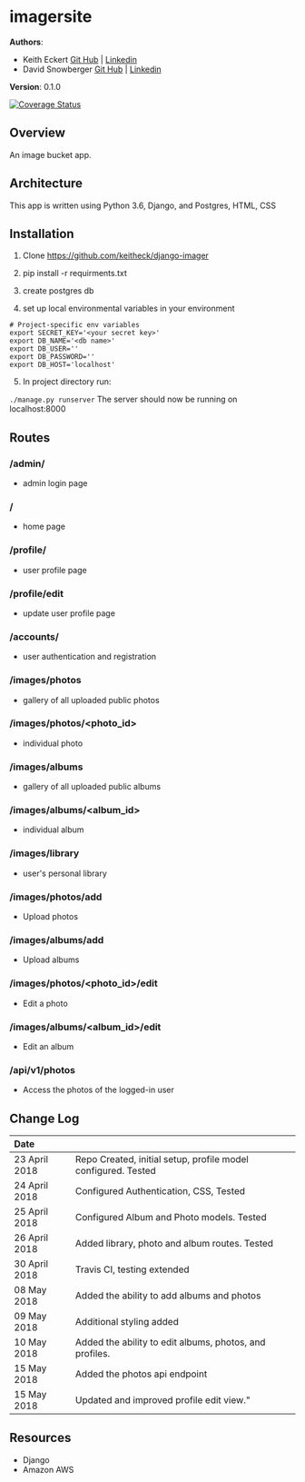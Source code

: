 # imagersite

**Authors**: 
- Keith Eckert [Git Hub](https://github.com/keitheck) | [Linkedin](www.linkedin.com/in/keith-eckert)
- David Snowberger [Git Hub](https://github.com/dsnowb) | [Linkedin](www.linkedin.com/in/dsnowberger)

**Version**: 0.1.0

[![Coverage Status](https://coveralls.io/repos/github/keitheck/django-imager/badge.svg?branch=class-31-testing)](https://coveralls.io/github/keitheck/django-imager?branch=class-31-testing)

## Overview
An image bucket app.

## Architecture
This app is written using Python 3.6, Django, and Postgres, HTML, CSS

## Installation

1. Clone https://github.com/keitheck/django-imager

2. pip install -r requirments.txt

3. create postgres db

4. set up local environmental variables in your environment

```
# Project-specific env variables
export SECRET_KEY='<your secret key>'
export DB_NAME='<db name>'
export DB_USER=''
export DB_PASSWORD=''
export DB_HOST='localhost'
```

5. In project directory run:

`./manage.py runserver` The server should now be running on localhost:8000

## Routes

### /admin/

- admin login page

### /

- home page

### /profile/

- user profile page

### /profile/edit

- update user profile page

### /accounts/

- user authentication and registration

### /images/photos

- gallery of all uploaded public photos

### /images/photos/<photo_id>

- individual photo

### /images/albums

- gallery of all uploaded public albums

### /images/albums/<album_id>

- individual album

### /images/library

- user's personal library

### /images/photos/add

- Upload photos

### /images/albums/add

- Upload albums

### /images/photos/<photo_id>/edit

- Edit a photo

### /images/albums/<album_id>/edit

- Edit an album

### /api/v1/photos

- Access the photos of the logged-in user


## Change Log
| Date | |
|:--|:--|
| 23 April 2018 | Repo Created, initial setup, profile model configured. Tested |
| 24 April 2018 | Configured Authentication, CSS, Tested |
| 25 April 2018 | Configured Album and Photo models. Tested |
| 26 April 2018 | Added library, photo and album routes. Tested |
| 30 April 2018 | Travis CI, testing extended |
| 08 May 2018 | Added the ability to add albums and photos |
| 09 May 2018 | Additional styling added |
| 10 May 2018 | Added the ability to edit albums, photos, and profiles. |
| 15 May 2018 | Added the photos api endpoint |
| 15 May 2018 | Updated and improved profile edit view."

## Resources
- Django
- Amazon AWS
